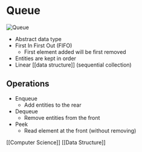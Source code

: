 # Queue

![Queue](/assets/second-brain/2020-10-22-08-35-07.png)

- Abstract data type
- First In First Out (FIFO)
  - First element added will be first removed
- Entities are kept in order
- Linear [[data structure]] (sequential collection)

## Operations

- Enqueue
  - Add entities to the rear
- Dequeue
  - Remove entities from the front
- Peek
  - Read element at the front (without removing)

[[Computer Science]] [[Data Structure]]

[//begin]: # "Autogenerated link references for markdown compatibility"
[data-structure]: data-structure "Data Structure"
[computer-science]: computer-science "Computer Science"
[//end]: # "Autogenerated link references"